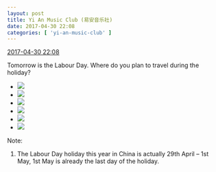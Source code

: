 ```yaml
---
layout: post
title: Yi An Music Club (易安音乐社)
date: 2017-04-30 22:08
categories: [ 'yi-an-music-club' ]
---
```


<div class="weibo-info">
  <a href="http://weibo.com/6094546964/F0ZhSgTIx">2017-04-30 22:08</a>
</div>

Tomorrow is the Labour Day. Where do you plan to travel during the holiday?

<!-- more -->

<ul class="weibo-pic-list-2">
  <li class="weibo-pic">
    <a href="https://wx2.sinaimg.cn/mw690/006Es64Agy1ff524l06zpj31jk2bcnpe.jpg"><img src="https://wx2.sinaimg.cn/thumb150/006Es64Agy1ff524l06zpj31jk2bcnpe.jpg" /></a>
  </li>
  <li class="weibo-pic">
    <a href="https://wx3.sinaimg.cn/mw690/006Es64Aly1ff5258veiyj32bc1jkkjm.jpg"><img src="https://wx3.sinaimg.cn/thumb150/006Es64Aly1ff5258veiyj32bc1jkkjm.jpg" /></a>
  </li>
  <li class="weibo-pic">
    <a href="https://wx2.sinaimg.cn/mw690/006Es64Aly1ff524iv1ujj31jk2bce82.jpg"><img src="https://wx2.sinaimg.cn/thumb150/006Es64Aly1ff524iv1ujj31jk2bce82.jpg" /></a>
  </li>
  <li class="weibo-pic">
    <a href="https://wx3.sinaimg.cn/mw690/006Es64Aly1ff526fx5i4j31jk2bcb2b.jpg"><img src="https://wx3.sinaimg.cn/thumb150/006Es64Aly1ff526fx5i4j31jk2bcb2b.jpg" /></a>
  </li>
  <li class="weibo-pic">
    <a href="https://wx2.sinaimg.cn/mw690/006Es64Agy1ff51v5pca5j30v90kutcp.jpg"><img src="https://wx2.sinaimg.cn/thumb150/006Es64Agy1ff51v5pca5j30v90kutcp.jpg" /></a>
  </li>
  <li class="weibo-pic">
    <a href="https://wx3.sinaimg.cn/mw690/006Es64Aly1ff526j42c3j31jk2bcb2b.jpg"><img src="https://wx3.sinaimg.cn/thumb150/006Es64Aly1ff526j42c3j31jk2bcb2b.jpg" /></a>
  </li>
</ul>

Note:
1. The Labour Day holiday this year in China is actually 29th April – 1st May, 1st May is already the last day of the holiday.
